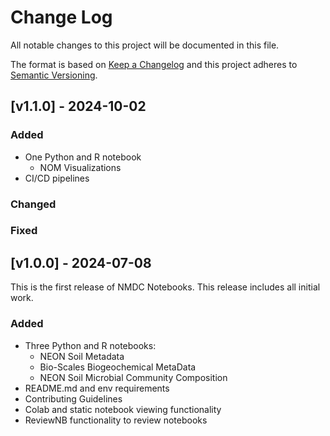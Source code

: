 # Change Log
All notable changes to this project will be documented in this file.
 
The format is based on [Keep a Changelog](http://keepachangelog.com/)
and this project adheres to [Semantic Versioning](http://semver.org/).

## [v1.1.0] - 2024-10-02

### Added
- One Python and R notebook
  - NOM Visualizations
- CI/CD pipelines

### Changed
 
### Fixed

## [v1.0.0] - 2024-07-08
 
This is the first release of NMDC Notebooks. This release includes all 
initial work.
 
### Added
- Three Python and R notebooks:
   - NEON Soil Metadata
   - Bio-Scales Biogeochemical MetaData
  - NEON Soil Microbial Community Composition
- README.md and env requirements
- Contributing Guidelines
- Colab and static notebook viewing functionality
- ReviewNB functionality to review notebooks

 

